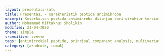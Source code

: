```yaml
---
layout: presentasi-satu
title: Presentasi - Karakteristik peptida antimikroba
excerpt: Keterkaitan peptida antimikroba ditinjau dari struktur tersier dan sekuen asam amino terhadap aktivitas antibakteri, antifungi, dan antiviral berdasarkan analisis PCA (Principal Component Analysis)
author: Mohammad Miftakhus Sholikin
modified: 21-04-2020
theme: simple
transition: convex
tags: [antimicrobial peptide, principal component analysis, multivariate analysis]
category: [akademik, rumah]
---
```




<section
  data-markdown
  data-transition = "zoom"
  id = sampul>
  <script>
  <h4><a href = "{{ site.github.url }}/laman/akademik/">The Pattern of Association of Amino Acids from Insect Antimicrobial Peptides with Antimicrobial Activity: The PCA Approach</a></h4>
  <img src="{{ site.github.url }}/images/postingan/2020-04-21-peptida-antimikroba.svg"; height="375">
  </script>
</section>


<section
  data-markdown
  data-transition = "slide-in fade-out">
  <script>
  <h4>Mohammad Miftakhus Sholikin<sup>1,2</sup>, Anuraga Jayanegara<sup>2,4</sup>, Aris Tri Wahyudi<sup>3</sup> and Nahrowi<sup>4</sup></h4>
  
  <br>
  <small>1. Graduate School of Nutrition and Feed Science, Faculty of Animal Science, IPB University, Bogor, Indonesia</small>
  <small>2. Animal Feed and Nutrition Modelling Research Group, Department of Nutrition and Feed Technology, Faculty of Animal Science, IPB University, Bogor, Indonesia</small>
  <small>3. Department Biology, Faculty of Mathematics and Natural Sciences, IPB University, Bogor, Indonesia</small>
  <small>4. Department of Nutrition and Feed Technology, Faculty of Animal Science, IPB University, Bogor, Indonesia</small>
  
  <small><small>Kembali ke <a href="#/sampul">sampul</a> atau <a href="{{ site.github.url }}/laman/akademik/">akademik</a> bisa juga <a href="{{ site.github.url }}/akademik/rumah/presentasi-peptida-antimikroba/?print-pdf#/sampul">print pdf</a></small></small>
  </script>
</section>


<section
  data-markdown 
  data-transition = "fade-in slide-out">
  <script>
	<p style="text-align:justify; font-size:25px">This study aims to identify the pattern between amino acids of antimicrobial peptides (AMPs) against various microbial types and also find the type of AMPs that has the major role of inhibition. The 	database compiled from 55 papers on AMPs from insects that have a minimal inhibitory concentration (MIC), every experiment used pathogenic microbes. Then, data were analyzed using the principal component analysis (PCA). The PCA produced 29 dimensions with the presentation value of the variants (PC1 and PC2) 24.1% and 8.6%, respectively.</p>

  <small><small>Kembali ke <a href = "#/sampul">sampul</a> atau <a href = "{{ site.github.url }}/laman/akademik/">akademik</a></small></small>
  </script>
</section>


<section
  data-markdown
  data-transition = "fade-in slide-out">
  <script>
	<p style="text-align:justify; font-size:25px"><b>Quadrant I</b>, there is inhibition of yeasts and gram-negative bacteria that are influenced by molecular weights and amino acids (Cysteine, Aspartic acid, Histidine, Leucine, Asparagine, Arginine, Serine, and Tyrosine), cysteine-rich peptides are a type of AMPs included in this quadrant.
  <br><b>Quadrant II</b>, amino acids (Alanine, Glutamic acid, Phenylalanine, Lysine, Glycine, Isoleucine, Glutamine, Methionine, Threonine, and Valine) dont have a close relationship with microbial inhibition variables, glycine-rich polypeptides and alpha-helical categorized in quadrant II.</p>

  <small><small>Kembali ke <a href = "#/sampul">sampul</a> atau <a href = "{{ site.github.url }}/laman/akademik/">akademik</a></small></small>
  </script>
</section>


<section
  data-markdown
  data-transition = "fade-in slide-out">
  <script>
	<p style="text-align:justify; font-size:25px"><b>Quadrant III</b>, AMPs against inhibition of gram-negative bacteria, other types of AMPs included in quadrant III.
  <br/><b>Quadrant IV</b>, fungi inhibition has an association with amino acids (L-tert-leucine, L-ornithine, Proline, Trans-4-hydroxy-L-proline, and Pyroglutamic acid). Proline-rich peptides included in quadrant IV. Cysteine-rich peptides have a major role, that can inhibit gram-negative and fungal bacteria, as an important amino acid is cysteine.</p>

  <small><small>Kembali ke <a href = "#/sampul">sampul</a> atau <a href = "{{ site.github.url }}/laman/akademik/">akademik</a></small></small>
  </script>
</section>


<section
  data-markdown
  data-transition-speed = "fast">
  <script>
  <small>Presentasi ini dibuat menggunakan [Reveal.js Demo Website](https://lab.hakim.se/reveal-js/#/)</small>

  <small><small>Kembali ke <a href = "#/sampul">sampul</a> atau <a href = "{{ site.github.url }}/laman/akademik/">akademik</a></small></small>
  </script>
</section>
